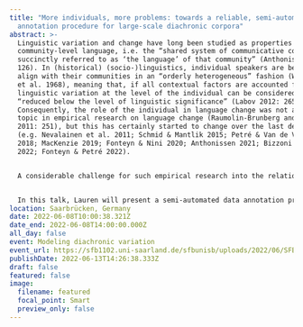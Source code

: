 ```yaml
---
title: "More individuals, more problems: towards a reliable, semi-automatic data
  annotation procedure for large-scale diachronic corpora"
abstract: >-
  Linguistic variation and change have long been studied as properties of
  community-level language, i.e. the “shared system of communicative conventions
  succinctly referred to as ‘the language’ of that community” (Anthonissen 2019:
  126). In (historical) (socio-)linguistics, individual speakers are believed to
  align with their communities in an “orderly heterogeneous” fashion (Weinreich
  et al. 1968), meaning that, if all contextual factors are accounted for,
  linguistic variation at the level of the individual can be considered to be
  “reduced below the level of linguistic significance” (Labov 2012: 265).
  Consequently, the role of the individual in language change was not a popular
  topic in empirical research on language change (Raumolin-Brunberg and Nurmi
  2011: 251), but this has certainly started to change over the last decade
  (e.g. Nevalainen et al. 2011; Schmid & Mantlik 2015; Petré & Van de Velde
  2018; MacKenzie 2019; Fonteyn & Nini 2020; Anthonissen 2021; Bizzoni et al.
  2022; Fonteyn & Petré 2022).


  A considerable challenge for such empirical research into the relation between individual-level language use and population-level change, however, that data should be collected for a sufficiently large number of individual language users across time, and for each of these individuals a sufficiently large number of data points should be included. With the creation of large-scale diachronic corpora with author-level meta-data, such as the Royal Society Corpus (RSOC; Fischer 2020) or the Early Modern Multiloquent Authors corpus (EMMA; Petré et al. 2019), it has become possible to collect large numbers of data points per individual, even for relatively low-frequency phenomena. But as the number of required data points grows, it becomes increasingly difficult for historical corpus linguists to process and annotate the collected data manually.


  In this talk, Lauren will present a semi-automated data annotation procedure that relies on the MacBERTh model (Manjavacas & Fonteyn 2021, 2022), a BERT-based model pretrained on historical English. Using manually annotated data, MacBERTh was fine-tuned as a classifier trained to predict annotation labels for unseen data. I will present some preliminary results on the model’s performance in annotating lexical material (disambiguating the various senses of the words mass and weight in RSOC) and grammatical constructions (distinguishing different types of ing-forms in EMMA).
location: Saarbrücken, Germany
date: 2022-06-08T10:00:38.321Z
date_end: 2022-06-08T14:00:00.000Z
all_day: false
event: Modeling diachronic variation
event_url: https://sfb1102.uni-saarland.de/sfbunisb/uploads/2022/06/SFB-June2022-program-et-sd.pdf
publishDate: 2022-06-13T14:26:38.333Z
draft: false
featured: false
image:
  filename: featured
  focal_point: Smart
  preview_only: false
---
```


